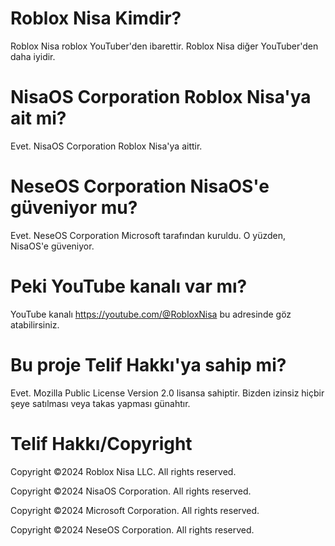 # Roblox Nisa Kimdir? 
Roblox Nisa roblox YouTuber'den ibarettir. Roblox Nisa diğer YouTuber'den daha iyidir. 
# NisaOS Corporation Roblox Nisa'ya ait mi?
Evet. NisaOS Corporation Roblox Nisa'ya aittir. 
# NeseOS Corporation NisaOS'e güveniyor mu? 
Evet. NeseOS Corporation Microsoft tarafından kuruldu. O yüzden, NisaOS'e güveniyor.
# Peki YouTube kanalı var mı?
YouTube kanalı https://youtube.com/@RobloxNisa bu adresinde göz atabilirsiniz.

# Bu proje Telif Hakkı'ya sahip mi? 
Evet. Mozilla Public License Version 2.0 lisansa sahiptir. Bizden izinsiz hiçbir şeye satılması veya takas yapması günahtır. 

# Telif Hakkı/Copyright
Copyright ©2024 Roblox Nisa LLC. All rights reserved.

Copyright ©2024 NisaOS Corporation. All rights reserved.

Copyright ©2024 Microsoft Corporation. All rights reserved.

Copyright ©2024 NeseOS Corporation. All rights reserved.
